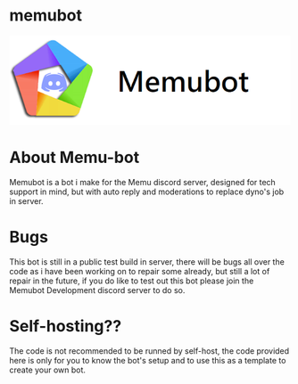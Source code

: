 # memubot
![](readmefiles/memu-bot-banner.png)

# About Memu-bot

Memubot is a bot i make for the Memu discord server, designed for tech support in mind, but with auto reply and moderations to replace dyno's job in server.

# Bugs

This bot is still in a public test build in server, there will be bugs all over the code as i have been working on to repair some already, but still a lot of repair in the future, if you do like to test out this bot please join the Memubot Development discord server to do so. 


# Self-hosting??

The code is not recommended to be runned by self-host, the code provided here is only for you to know the bot's setup and to use this as a template to create your own bot.

